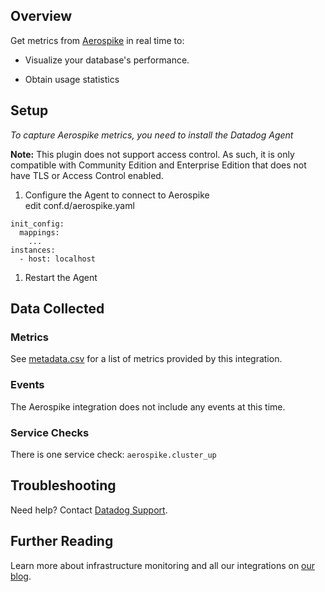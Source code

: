 ## Overview


Get metrics from [Aerospike](https://aerospike.com) in real time to:

* Visualize your database's performance.

* Obtain usage statistics 


## Setup

*To capture Aerospike metrics, you need to install the Datadog Agent*

**Note:** This plugin does not support access control. As such, it is only compatible with Community Edition and Enterprise Edition that does not have TLS or Access Control enabled.

1. Configure the Agent to connect to Aerospike  
edit conf.d/aerospike.yaml

```
init_config:
  mappings:
    ...
instances:
  - host: localhost
```

1. Restart the Agent

## Data Collected
### Metrics
See [metadata.csv](https://github.com/DataDog/integrations-extras/blob/master/aerospike/metadata.csv) for a list of metrics provided by this integration.

### Events

The Aerospike integration does not include any events at this time.

### Service Checks

There is one service check: `aerospike.cluster_up`

## Troubleshooting
Need help? Contact [Datadog Support](http://docs.datadoghq.com/help/).

## Further Reading

Learn more about infrastructure monitoring and all our integrations on [our blog](https://www.datadoghq.com/blog/).
